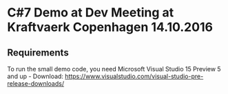# C#7 Demo at Dev Meeting at Kraftvaerk Copenhagen 14.10.2016

## Requirements
To run the small demo code, you need Microsoft Visual Studio 15 Preview 5 and up - Download: https://www.visualstudio.com/visual-studio-pre-release-downloads/